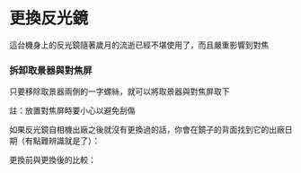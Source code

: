 # 更換反光鏡
這台機身上的反光鏡隨著歲月的流逝已經不堪使用了，而且嚴重影響到對焦

### 拆卸取景器與對焦屏
只要移除取景器兩側的一字螺絲，就可以將取景器與對焦屏取下

註：放置對焦屏時要小心以避免刮傷

如果反光鏡自相機出廠之後就沒有更換過的話，你會在鏡子的背面找到它的出廠日期（有點難辨識就是了）：

更換前與更換後的比較：
